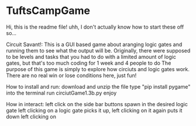 # TuftsCampGame

Hi, this is the readme file!
uhh, I don't actually know how to start these off so...

Circuit Savant!:
This is a GUI based game about aranging logic gates and running them to see what the output will be.
Originally, there were supposed to be levels and tasks that you had to do with a limited amount of logic gates, but that's too much coding for 1 week and 4 people to do
The purpose of this game is simply to explore how circiuts and logic gates work. There are no real win or lose conditions here, just fun!

How to install and run:
download and unzip the file
type "pip install pygame" into the terminal
run circiutGame1.3b.py
enjoy

How in interact:
left click on the side bar buttons spawn in the desired logic gate
left clicking on a logic gate picks it up, left clicking on it again puts it down
left clicking on 

